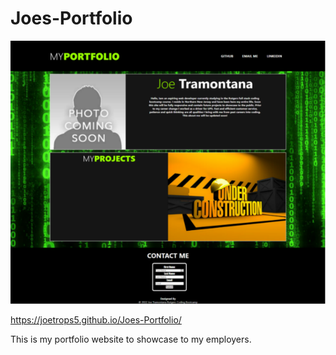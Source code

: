 # Joes-Portfolio 

<img src="./Images/screenshot.png" alt="screenshot" > </img>

https://joetrops5.github.io/Joes-Portfolio/

This is my portfolio website to showcase to my employers. 


